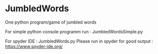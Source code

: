 # JumbledWords
One python program/game of jumbled words

For simple python console programm run : JumbledWordsSimple.py

For spyder IDE : JumbledWords.py
Please run in spyder for good output :
https://www.spyder-ide.org/
